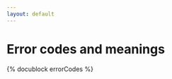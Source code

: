 ```yaml
---
layout: default
---
```

Error codes and meanings
========================

{% docublock errorCodes %}

